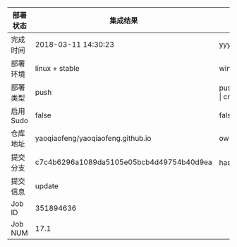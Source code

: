部署状态 | 集成结果 | 参考值
---|---|---
完成时间 | 2018-03-11 14:30:23 | yyyy-mm-dd hh:mm:ss
部署环境 | linux + stable | window \| linux + stable
部署类型 | push | push \| pull_request \| api \| cron
启用Sudo | false | false \| true
仓库地址 | yaoqiaofeng/yaoqiaofeng.github.io | owner_name/repo_name
提交分支 | c7c4b6296a1089da5105e05bcb4d49754b40d9ea | hash 16位
提交信息 | update |
Job ID   | 351894636 | 
Job NUM  | 17.1 | 
